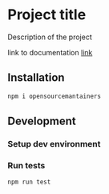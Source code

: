 # Project title

Description of the project

link to documentation [link](https://git)

## Installation

```sh
npm i opensourcemantainers
```

## Development

### Setup dev environment

### Run tests

```sh
npm run test
```